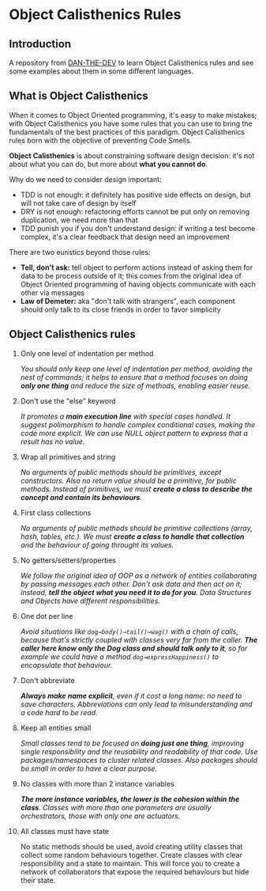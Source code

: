 # Object Calisthenics Rules

## Introduction
A repository from [DAN-THE-DEV](https://www.linkedin.com/in/daniele-scillia/) to learn Object Calisthenics rules and see some examples about them in some different languages.

## What is Object Calisthenics
When it comes to Object Oriented programming, it's easy to make mistakes; with Object Calisthenics you have some rules that you can use to bring the fundamentals of the best practices of this paradigm. Object Calisthenics rules born with the objective of preventing Code Smells. 

**Object Calisthenics** is about constraining software design decision: it's not about what you can do, but more about **what you cannot do**. 

Why do we need to consider design important: 

- TDD is not enough: it definitely has positive side effects on design, but will not take care of design by itself
- DRY is not enough: refactoring efforts cannot be put only on removing duplication, we need more than that
- TDD punish you if you don't understand design: if writing a test become complex, it's a clear feedback that design need an improvement

There are two euristics beyond those rules: 

- **Tell, don't ask:** tell object to perform actions instead of asking them for data to be process outside of it; this comes from the original idea of Object Oriented programming of having objects communicate with each other via messages
- **Law of Demeter:** aka "don't talk with strangers", each component should only talk to its close friends in order to favor simplicity

## Object Calisthenics rules

1. Only one level of indentation per method

    *You should only keep one level of indentation per method, avoiding the nest of commands; it helps to ensure that a method focuses on doing **only one thing** and reduce the size of methods, enabling easier reuse.* 

2. Don't use the "else" keyword

    *It promotes a **main execution line** with special cases handled. It suggest polimorphism to handle complex conditional cases, making the code more explicit. We can use NULL object pattern to express that a result has no value.*

3. Wrap all primitives and string

    *No arguments of public methods should be primitives, except constructors. Also no return value should be a primitive, for public methods. Instead of primitives, we must **create a class to describe the concept and contain its behaviours**.* 

4. First class collections

    *No arguments of public methods should be primitive collections (array, hash, tables, etc.). We must **create a class to handle that collection** and the behaviour of going throught its values.*

5. No getters/setters/properties 

    *We follow the original idea of OOP as a network of entities collaborating by passing messages each other. Don't ask data and then act on it; instead, **tell the object what you need it to do for you**. Data Structures and Objects have different responsibilities.* 

6. One dot per line

    *Avoid situations like `dog→body()→tail()→wag()` with a chain of calls, because that's strictly coupled with classes very far from the caller. **The caller here know only the Dog class and should talk only to it**, so for example we could have a method `dog→expressHappiness()` to encapsulate that behaviour.* 

7. Don't abbreviate

    ***Always make name explicit**, even if it cost a long name: no need to save characters. Abbreviations can only lead to misunderstanding and a code hard to be read.* 

8. Keep all entities small

    *Small classes tend to be focused on **doing just one thing**, improving single responsibility and the reusability and readability of that code. Use packages/namespaces to cluster related classes. Also packages should be small in order to have a clear purpose.* 

9. No classes with more than 2 instance variables

    ***The more instance variables, the lower is the cohesion within the class**. Classes with more than one parameters are usually orchestrators, those with only one are actuators.* 

10. All classes must have state

    No static methods should be used, avoid creating utility classes that collect some random behaviours together. Create classes with clear responsibility and a state to maintain. This will force you to create a network of collaborators that expose the required behaviours but hide their state.
